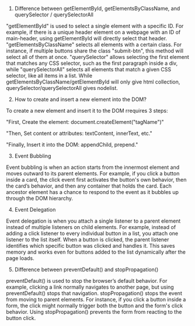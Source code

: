 1. Difference between getElementById, getElementsByClassName, and querySelector / querySelectorAll

"getElementById" is used to select a single element with a specific ID. For example, if there is a unique header element on a webpage with an ID of main-header, using getElementById will directly select that header. "getElementsByClassName" selects all elements with a certain class. For instance, if multiple buttons share the class "submit-btn", this method will select all of them at once. "querySelector" allows selecting the first element that matches any CSS selector, such as the first paragraph inside a div, while "querySelectorAll" selects all elements that match a given CSS selector, like all items in a list.
While getElementsByClassName/getElementById will only give html collection, querySelector/querySelectorAll gives nodelist.

2. How to create and insert a new element into the DOM?


To create a new element and insert it to the DOM rrequires 3 steps:

"First, Create the element: document.createElement("tagName")"

"Then, Set content or attributes: textContent, innerText, etc."

"Finally, Insert it into the DOM: appendChild, prepend."

3. Event Bubbling

Event bubbling is when an action starts from the innermost element and moves outward to its parent elements. For example, if you click a button inside a card, the click event first activates the button's own behavior, then the card’s behavior, and then any container that holds the card. Each ancestor element has a chance to respond to the event as it bubbles up through the DOM hierarchy.

4. Event Delegation

Event delegation is when you attach a single listener to a parent element instead of multiple listeners on child elements. For example, instead of adding a click listener to every individual button in a list, you attach one listener to the list itself. When a button is clicked, the parent listener identifies which specific button was clicked and handles it. This saves memory and works even for buttons added to the list dynamically after the page loads.

5. Difference between preventDefault() and stopPropagation()

preventDefault() is used to stop the browser’s default behavior. For example, clicking a link normally navigates to another page, but using preventDefault() stops that navigation. stopPropagation() stops the event from moving to parent elements. For instance, if you click a button inside a form, the click might normally trigger both the button and the form's click behavior. Using stopPropagation() prevents the form from reacting to the button click.
